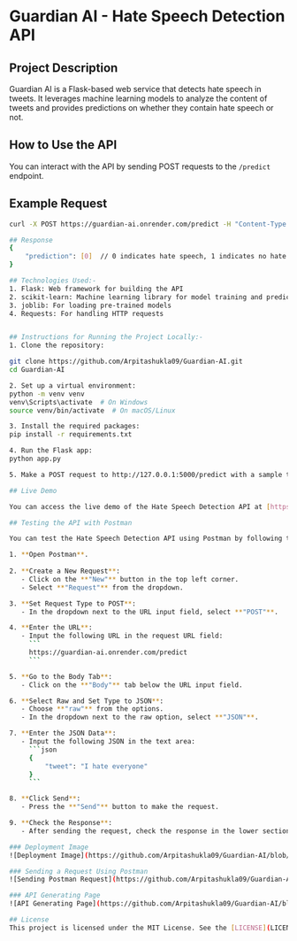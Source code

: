 # Guardian AI - Hate Speech Detection API

## Project Description
Guardian AI is a Flask-based web service that detects hate speech in tweets. It leverages machine learning models to analyze the content of tweets and provides predictions on whether they contain hate speech or not.

## How to Use the API
You can interact with the API by sending POST requests to the `/predict` endpoint.

## Example Request
```bash
curl -X POST https://guardian-ai.onrender.com/predict -H "Content-Type: application/json" -d '{"tweet": "I hate everyone"}'

## Response
{
    "prediction": [0]  // 0 indicates hate speech, 1 indicates no hate speech
}

## Technologies Used:-
1. Flask: Web framework for building the API
2. scikit-learn: Machine learning library for model training and predictions
3. joblib: For loading pre-trained models
4. Requests: For handling HTTP requests


## Instructions for Running the Project Locally:-
1. Clone the repository:

git clone https://github.com/Arpitashukla09/Guardian-AI.git
cd Guardian-AI

2. Set up a virtual environment:
python -m venv venv
venv\Scripts\activate  # On Windows
source venv/bin/activate  # On macOS/Linux

3. Install the required packages:
pip install -r requirements.txt

4. Run the Flask app:
python app.py

5. Make a POST request to http://127.0.0.1:5000/predict with a sample tweet.

## Live Demo

You can access the live demo of the Hate Speech Detection API at [https://guardian-ai.onrender.com](https://guardian-ai.onrender.com).

## Testing the API with Postman

You can test the Hate Speech Detection API using Postman by following these steps:

1. **Open Postman**.
   
2. **Create a New Request**:
   - Click on the **"New"** button in the top left corner.
   - Select **"Request"** from the dropdown.

3. **Set Request Type to POST**:
   - In the dropdown next to the URL input field, select **"POST"**.

4. **Enter the URL**:
   - Input the following URL in the request URL field: 
     ```
     https://guardian-ai.onrender.com/predict
     ```

5. **Go to the Body Tab**:
   - Click on the **"Body"** tab below the URL input field.

6. **Select Raw and Set Type to JSON**:
   - Choose **"raw"** from the options.
   - In the dropdown next to the raw option, select **"JSON"**.

7. **Enter the JSON Data**:
   - Input the following JSON in the text area:
     ```json
     {
         "tweet": "I hate everyone"
     }
     ```

8. **Click Send**:
   - Press the **"Send"** button to make the request.

9. **Check the Response**:
   - After sending the request, check the response in the lower section of Postman. You should see the prediction returned by the API.

### Deployment Image
![Deployment Image](https://github.com/Arpitashukla09/Guardian-AI/blob/master/Deployment.jpg)

### Sending a Request Using Postman
![Sending Postman Request](https://github.com/Arpitashukla09/Guardian-AI/blob/master/Sending%20Postman%20Request)

### API Generating Page
![API Generating Page](https://github.com/Arpitashukla09/Guardian-AI/blob/master/live%20demo.jpg)

## License
This project is licensed under the MIT License. See the [LICENSE](LICENSE) file for details.



